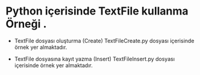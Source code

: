 # Python içerisinde TextFile kullanma Örneği .

* TextFile dosyası oluşturma (Create)
TextFileCreate.py dosyası içerisinde örnek yer almaktadır.

* TextFile dosyasına kayıt yazma (Insert)
TextFileInsert.py dosyası içerisinde örnek yer almaktadır.
